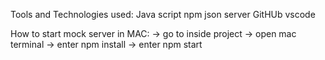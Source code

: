 Tools and Technologies used:
Java script
npm
json server
GitHUb
vscode



How to start mock server in   MAC:
-> go to inside project
-> open mac terminal
-> enter npm install
-> enter npm start
